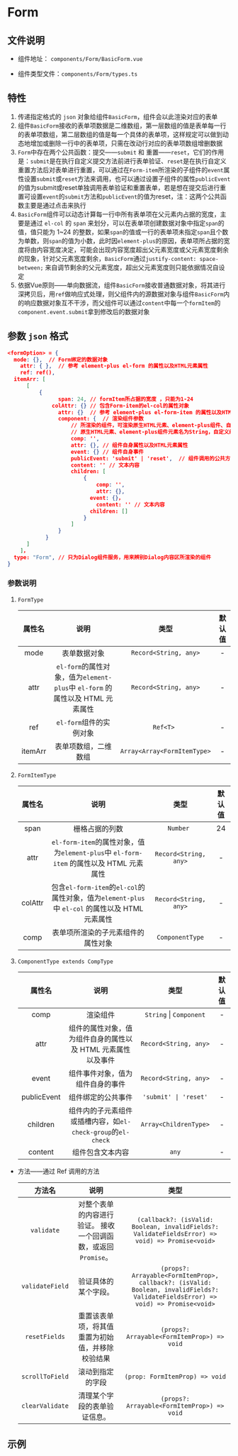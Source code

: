 # Form

## 文件说明

- 组件地址： `components/Form/BasicForm.vue`

- 组件类型文件：`components/Form/types.ts`

## 特性

  1. 传递指定格式的 `json` 对象给组件`BasicForm`，组件会以此渲染对应的表单
  2. 组件`BasicForm`接收的表单项数据是二维数组，第一层数组的值是表单每一行的表单项数组，第二层数组的值是每一个具体的表单项，这样规定可以做到动态地增加或删除一行中的表单项，只需在改动行对应的表单项数组增删数据
  3. `Form`中存在两个公共函数：提交——`submit` 和 重置——`reset`，它们的作用是：`submit`是在执行自定义提交方法前进行表单验证、`reset`是在执行自定义重置方法后对表单进行重置，可以通过在`Form-item`所渲染的子组件的`event`属性设置`submit`或`reset`方法来调用，也可以通过设置子组件的属性`publicEvent`的值为submit或reset单独调用表单验证和重置表单，若是想在提交后进行重置可设置`event`的`submit`方法和`publicEvent`的值为reset，注：这两个公共函数主要是通过点击来执行
  4. `BasicForm`组件可以动态计算每一行中所有表单项在父元素内占据的宽度，主要是通过 `el-col` 的 `span` 来划分，可以在表单项创建数据对象中指定`span`的值，值只能为 1~24 的整数，如果`span`的值或一行的表单项未指定`span`且个数为单数，则`span`的值为小数，此时因`element-plus`的原因，表单项所占据的宽度将由内容宽度决定，可能会出现内容宽度超出父元素宽度或父元素宽度剩余的现象，针对父元素宽度剩余，`BasicForm`通过`justify-content: space-between;` 来自调节剩余的父元素宽度，超出父元素宽度则只能依据情况自设定
  5. 依据Vue原则——单向数据流，组件`BasicForm`接收普通数据对象，将其进行深拷贝后，用`ref`做响应式处理，则父组件内的源数据对象与组件`BasicForm`内的响应数据对象互不干涉，而父组件可以通过`content`中每一个`formItem`的`component.event.submit`拿到修改后的数据对象

## 参数 `json` 格式

  ```json
  <formOption> = {
  	mode: {},  // Form绑定的数据对象
      attr: { },  // 参考 element-plus el-form 的属性以及HTML元素属性
      ref: ref(),
  	itemArr: [
      	[
      		{
                  span: 24,	// formItem所占据的宽度 ，只能为1-24
      			colAttr: {} // 包含Form-item的el-col的属性对象
                  attr: {}  // 参考 element-plus el-form-item 的属性以及HTML元素属性
                  component: {  // 渲染组件参数
                      // 所渲染的组件，可渲染原生HTML元素、element-plus组件、自定义组件，所填值皆为元素名
                      // 原生HTML元素、element-plus组件元素名为String，自定义组件为 组件
                      comp: '',
                      attr: {}, // 组件自身属性以及HTML元素属性
                      event: {} // 组件自身事件
                      publicEvent: 'submit' | 'reset',  // 组件调用的公共方法
                      content: '' // 文本内容
                      children: [
                          {
                              comp: '',
                              attr: {},
  							event: {}，
                              content: '' // 文本内容
  							children: []
                          }
                      ]
                  }
              }
      	]
      ]，
  	type: "Form", // 只为Dialog组件服务，用来辨别Dialog内容区所渲染的组件
  }
  ```

###  参数说明

  1. `FormType`

     | 属性名  |                             说明                             |            类型            | 默认值 |
     | :-----: | :----------------------------------------------------------: | :------------------------: | :----: |
     |  mode   |                         表单数据对象                         |    `Record<String, any>`     |   -    |
     |  attr   | `el-form`的属性对象，值为`element-plus`中 `el-form` 的属性以及 HTML 元素属性 |    `Record<String, any>`    |   -    |
     |   ref   |                   `el-form`组件的实例对象                    |           `Ref<T> `          |   -    |
     | itemArr |                     表单项数组，二维数组                     | `Array<Array<FormItemType>` |   -    |

  2. `FormItemType`

     | 属性名  |                             说明                             |        类型         | 默认值 |
     | :-----: | :----------------------------------------------------------: | :-----------------: | :----: |
     |  span   |                        栅格占据的列数                        |       `Number `       |   24   |
     |  attr   | `el-form-item`的属性对象，值为`element-plus`中 `el-form-item` 的属性以及 HTML 元素属性 | `Record<String, any>` |   -    |
     | colAttr | 包含`el-form-item`的`el-col`的属性对象，值为`element-plus`中 `el-col` 的属性以及 HTML 元素属性 |`Record<String, any>` |   -    |
     |  comp   |              表单项所渲染的子元素组件的属性对象              |    `ComponentType`    |   -    |

  3. `ComponentType extends CompType` 

     |   属性名    |                             说明                             |        类型         | 默认值 |
     | :---------: | :----------------------------------------------------------: | :-----------------: | :----: |
     |    comp     |                           渲染组件                           | `String` \| `Component` |   -    |
     |    attr     | 组件的属性对象，值为组件自身的属性以及 HTML 元素属性以及事件 | `Record<String, any>` |   -    |
     |    event    |               组件事件对象，值为组件自身的事件               | `Record<String, any>` |   -    |
     | publicEvent |                      组件绑定的公共事件                      | `'submit' \| 'reset'` |   -    |
     |  children   | 组件内的子元素组件或插槽内容，如`el-check-group`的`el-check` | `Array<ChildrenType>` |   -    |
     |   content   |                       组件包含文本内容                       |         `any`         |   -    |

- 方法——通过 Ref 调用的方法

  |     方法名      |                             说明                             |                             类型                             |
  | :-------------: | :----------------------------------------------------------: | :----------------------------------------------------------: |
  |   `validate`    | 对整个表单的内容进行验证。 接收一个回调函数，或返回 `Promise`。 | `(callback?: (isValid: Boolean, invalidFields?: ValidateFieldsError) => void) => Promise<void>` |
  | `validateField` |                     验证具体的某个字段。                     | `(props?: Arrayable<FormItemProp>, callback?: (isValid: Boolean, invalidFields?: ValidateFieldsError) => void) => Promise<void>` |
  |  `resetFields`  |       重置该表单项，将其值重置为初始值，并移除校验结果       |         `(props?: Arrayable<FormItemProp>) => void`          |
  | `scrollToField` |                       滚动到指定的字段                       |                `(prop: FormItemProp) => void`                |
  | `clearValidate` |                 清理某个字段的表单验证信息。                 |         `(props?: Arrayable<FormItemProp>) => void`          |

## 示例

<xw-demo
    demo-height="400px"
    source-code="element-plus:::form/formDemo"
/>